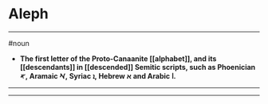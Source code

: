 # Aleph
---
#noun
- **The first letter of the Proto-Canaanite [[alphabet]], and its [[descendants]] in [[descended]] Semitic scripts, such as Phoenician 𐤀, Aramaic 𐡀, Syriac ܐ, Hebrew א and Arabic ا.**
---
---
